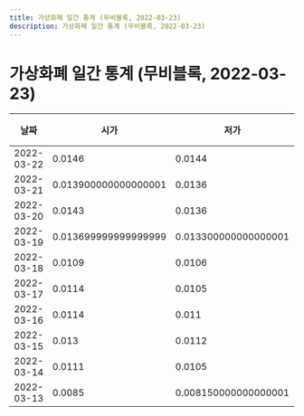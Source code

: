 ```yaml
---
title: 가상화폐 일간 통계 (무비블록, 2022-03-23)
description: 가상화폐 일간 통계 (무비블록, 2022-03-23)
---
```



가상화폐 일간 통계 (무비블록, 2022-03-23)
===

|날짜|시가|저가|고가|종가|비고|
|--|--|--|--|--|--|
|2022-03-22|0.0146|0.0144|0.0174|0.0165|    |
|2022-03-21|0.013900000000000001|0.0136|0.0152|0.0147|    |
|2022-03-20|0.0143|0.0136|0.0154|0.013900000000000001|    |
|2022-03-19|0.013699999999999999|0.013300000000000001|0.0166|0.0144|    |
|2022-03-18|0.0109|0.0106|0.0145|0.013699999999999999|    |
|2022-03-17|0.0114|0.0105|0.0115|0.0109|    |
|2022-03-16|0.0114|0.011|0.012199999999999999|0.0115|    |
|2022-03-15|0.013|0.0112|0.013800000000000002|0.0115|    |
|2022-03-14|0.0111|0.0105|0.0152|0.013|    |
|2022-03-13|0.0085|0.008150000000000001|0.0112|0.0111|    |
